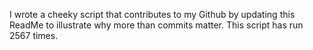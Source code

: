 I wrote a cheeky script that contributes to my Github by updating this ReadMe to illustrate why more than commits matter. This script has run 2567 times.